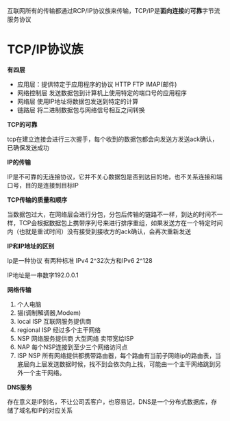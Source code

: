 互联网所有的传输都通过RCP/IP协议族来传输，TCP/IP是**面向连接**的**可靠**字节流服务协议

# TCP/IP协议族

**有四层**

* 应用层：提供特定于应用程序的协议 HTTP FTP IMAP(邮件)
* 网络控制层 发送数据包到计算机上使用特定的端口号的应用程序
* 网络层 使用IP地址将数据包发送到特定的计算
* 链路层 将二进制数据包与网络信号相互之间转换

**TCP的可靠**

tcp在建立连接会进行三次握手，每个收到的数据包都会向发送方发送ack确认，已确保发送成功

**IP的传输**

IP是不可靠的无连接协议，它并不关心数据包是否到达目的地，也不关系连接和端口号，目的是连接到目标IP

**TCP传输的质量和顺序**

当数据包过大，在网络层会进行分包，分包后传输的链路不一样，到达的时间不一样，TCP会根据数据包上携带序列号来进行排序重组，如果发送方在一个特定时间内（也就是重试时间）没有接受到接收方的ack确认，会再次重新发送

**IP和IP地址的区别**

Ip是一种协议 有两种标准 IPv4 2^32次方和IPv6 2^128

IP地址是一串数字192.0.0.1

**网络传输**

1. 个人电脑
2. 猫(调制解调器,Modem)
3. local ISP 互联网服务提供商
4. regional ISP 经过多个主干网络
5. NSP 网络服务提供商 大型网络 卖带宽给ISP
6. NAP 每个NSP连接到至少三个网络访问点
7. ISP NSP 所有网络提供都携带路由器，每个路由有当前子网络ip的路由表，当底层向上层发送数据时候，找不到会依次向上找，可能由一个主干网络跳到另外一个主干网络。

**DNS服务**

存在意义是IP别名，不让公司丢客户，也容易记，DNS是一个分布式数据库，存储了域名和IP的对应关系
